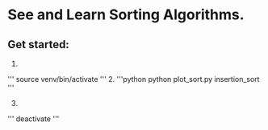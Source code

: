# See and Learn Sorting Algorithms.

## Get started:
1.
'''
source venv/bin/activate
'''
2. 
'''python
python plot_sort.py insertion_sort
'''

3. 
'''
deactivate 
'''
